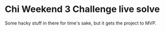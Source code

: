 Chi Weekend 3 Challenge live solve
==================================

Some hacky stuff in there for time's sake, but it gets the project to MVP.
